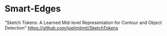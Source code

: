 # Smart-Edges

"Sketch Tokens: A Learned Mid-level Representation for Contour and Object Detection"
https://github.com/joelimlimit/SketchTokens
